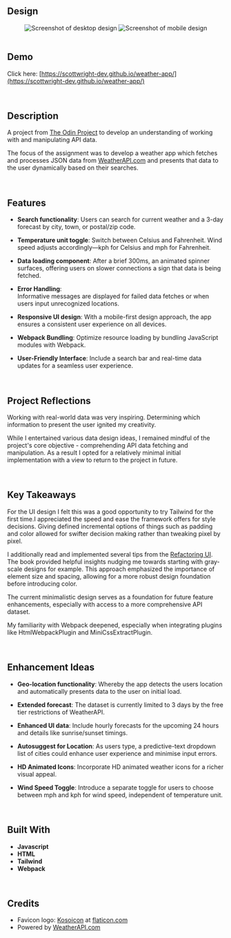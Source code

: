 ## Design

<div align='center'>
<img src='[src/assets/images/weather-wise-desktop.png](https://github.com/scottwright-dev/weather-app/blob/main/src/assets/images/weather-wise-desktop.png)' alt='Screenshot of desktop design'>
  <img src='[src/assets/images/weather-wise-mobile.png](https://github.com/scottwright-dev/weather-app/blob/main/src/assets/images/weather-wise-mobile.png)' alt='Screenshot of mobile design'>
</div>


<br>

## Demo

Click here: [https://scottwright-dev.github.io/weather-app/](https://scottwright-dev.github.io/weather-app/)

<br>

## Description

A project from [The Odin Project](https://www.theodinproject.com/lessons/node-path-javascript-weather-app) to develop an understanding of working with and manipulating API data.

The focus of the assignment was to develop a weather app which fetches and processes JSON data from [WeatherAPI.com](https://www.weatherapi.com) and presents that data to the user dynamically based on their searches.

<br>

## Features

- **Search functionality**:
  Users can search for current weather and a 3-day forecast by city, town, or postal/zip code.

- **Temperature unit toggle**:
  Switch between Celsius and Fahrenheit. Wind speed adjusts accordingly—kph for Celsius and mph for Fahrenheit.

- **Data loading component**:
  After a brief 300ms, an animated spinner surfaces, offering users on slower connections a sign that data is being fetched.

- **Error Handling**:  
  Informative messages are displayed for failed data fetches or when users input unrecognized locations.

- **Responsive UI design**:
  With a mobile-first design approach, the app ensures a consistent user experience on all devices.

- **Webpack Bundling**:
  Optimize resource loading by bundling JavaScript modules with Webpack.

- **User-Friendly Interface**: Include a search bar and real-time data updates for a seamless user experience.

<br>

## Project Reflections

Working with real-world data was very inspiring. Determining which information to present the user ignited my creativity.

While I entertained various data design ideas, I remained mindful of the project's core objective - comprehending API data fetching and manipulation. As a result I opted for a relatively minimal initial implementation with a view to return to the project in future.

<br>

## Key Takeaways

For the UI design I felt this was a good opportunity to try Tailwind for the first time.I appreciated the speed and ease the framework offers for style decisions. Giving defined incremental options of things such as padding and color allowed for swifter decision making rather than tweaking pixel by pixel.

I additionally read and implemented several tips from the [Refactoring UI](https://www.refactoringui.com/). The book provided helpful insights nudging me towards starting with gray-scale designs for example. This approach emphasized the importance of element size and spacing, allowing for a more robust design foundation before introducing color.

The current minimalistic design serves as a foundation for future feature enhancements, especially with access to a more comprehensive API dataset.

My familiarity with Webpack deepened, especially when integrating plugins like HtmlWebpackPlugin and MiniCssExtractPlugin.

<br>

## Enhancement Ideas

- **Geo-location functionality**: Whereby the app detects the users location and automatically presents data to the user on initial load.

- **Extended forecast**: The dataset is currently limited to 3 days by the free tier restrictions of WeatherAPI.

- **Enhanced UI data**: Include hourly forecasts for the upcoming 24 hours and details like sunrise/sunset timings.

- **Autosuggest for Location**: As users type, a predictive-text dropdown list of cities could enhance user experience and minimise input errors.
- **HD Animated Icons**: Incorporate HD animated weather icons for a richer visual appeal.
- **Wind Speed Toggle**: Introduce a separate toggle for users to choose between mph and kph for wind speed, independent of temperature unit.

<br>

## Built With

- **Javascript**
- **HTML**
- **Tailwind**
- **Webpack**

<br>

## Credits

- Favicon logo: [Kosoicon](https://www.flaticon.com/authors/kosonicon) at [flaticon.com](https://www.flaticon.com/)
- Powered by [WeatherAPI.com](https://www.weatherapi.com/)

<br>
